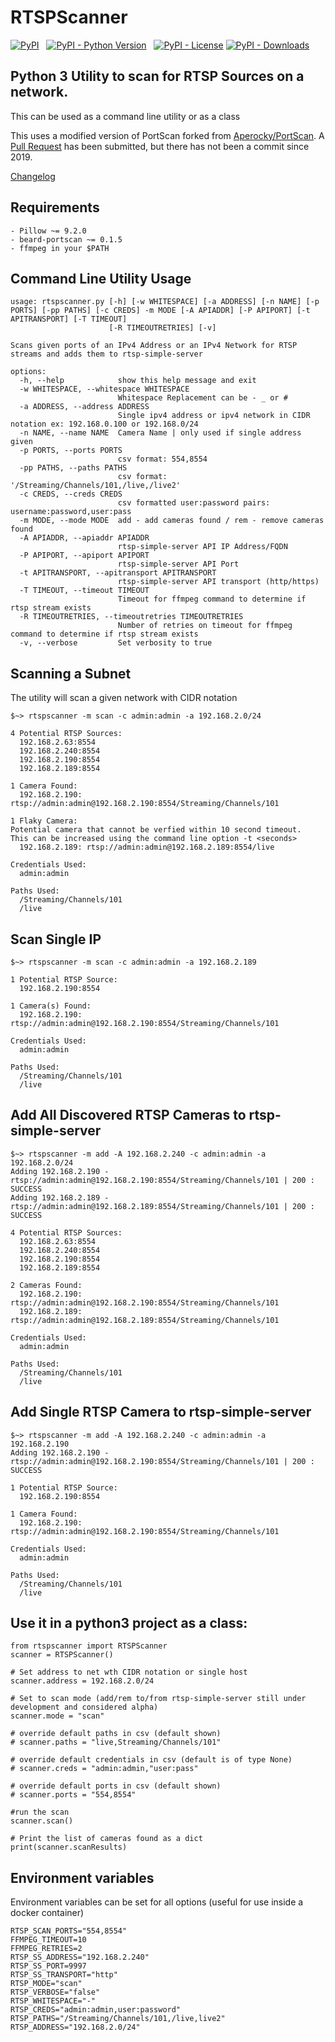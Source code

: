 # RTSPScanner

[![PyPI](https://img.shields.io/pypi/v/rtspscanner)](https://pypi.org/project/rtspscanner/) &nbsp; [![PyPI - Python Version](https://img.shields.io/pypi/pyversions/rtspscanner)](https://pypi.org/project/rtspscanner/) &nbsp; [![PyPI - License](https://img.shields.io/pypi/l/rtspscanner)](https://pypi.org/project/rtspscanner/) [![PyPI - Downloads](https://img.shields.io/pypi/dm/portscanner)](https://pypi.org/project/rtspscanner/)

## Python 3 Utility to scan for RTSP Sources on a network.
This can be used as a command line utility or as a class

This uses a modified version of PortScan forked from [Aperocky/PortScan](https://github.com/Aperocky/PortScan).
A [Pull Request](https://github.com/Aperocky/PortScan/pull/1) has been submitted, but there has not been a commit since 2019.

[Changelog](CHANGELOG.md)

## Requirements
    - Pillow ~= 9.2.0
    - beard-portscan ~= 0.1.5
    - ffmpeg in your $PATH

## Command Line Utility Usage
```
usage: rtspscanner.py [-h] [-w WHITESPACE] [-a ADDRESS] [-n NAME] [-p PORTS] [-pp PATHS] [-c CREDS] -m MODE [-A APIADDR] [-P APIPORT] [-t APITRANSPORT] [-T TIMEOUT]
                      [-R TIMEOUTRETRIES] [-v]

Scans given ports of an IPv4 Address or an IPv4 Network for RTSP streams and adds them to rtsp-simple-server

options:
  -h, --help            show this help message and exit
  -w WHITESPACE, --whitespace WHITESPACE
                        Whitespace Replacement can be - _ or #
  -a ADDRESS, --address ADDRESS
                        Single ipv4 address or ipv4 network in CIDR notation ex: 192.168.0.100 or 192.168.0/24
  -n NAME, --name NAME  Camera Name | only used if single address given
  -p PORTS, --ports PORTS
                        csv format: 554,8554
  -pp PATHS, --paths PATHS
                        csv format: '/Streaming/Channels/101,/live,/live2'
  -c CREDS, --creds CREDS
                        csv formatted user:password pairs: username:password,user:pass
  -m MODE, --mode MODE  add - add cameras found / rem - remove cameras found
  -A APIADDR, --apiaddr APIADDR
                        rtsp-simple-server API IP Address/FQDN
  -P APIPORT, --apiport APIPORT
                        rtsp-simple-server API Port
  -t APITRANSPORT, --apitransport APITRANSPORT
                        rtsp-simple-server API transport (http/https)
  -T TIMEOUT, --timeout TIMEOUT
                        Timeout for ffmpeg command to determine if rtsp stream exists
  -R TIMEOUTRETRIES, --timeoutretries TIMEOUTRETRIES
                        Number of retries on timeout for ffmpeg command to determine if rtsp stream exists
  -v, --verbose         Set verbosity to true
```
## Scanning a Subnet
The utility will scan a given network with CIDR notation
```
$~> rtspscanner -m scan -c admin:admin -a 192.168.2.0/24

4 Potential RTSP Sources:
  192.168.2.63:8554
  192.168.2.240:8554
  192.168.2.190:8554
  192.168.2.189:8554

1 Camera Found:
  192.168.2.190: rtsp://admin:admin@192.168.2.190:8554/Streaming/Channels/101

1 Flaky Camera:
Potential camera that cannot be verfied within 10 second timeout.
This can be increased using the command line option -t <seconds>
  192.168.2.189: rtsp://admin:admin@192.168.2.189:8554/live

Credentials Used:
  admin:admin

Paths Used:
  /Streaming/Channels/101
  /live
```

## Scan Single IP

```
$~> rtspscanner -m scan -c admin:admin -a 192.168.2.189

1 Potential RTSP Source:
  192.168.2.190:8554

1 Camera(s) Found:
  192.168.2.190: rtsp://admin:admin@192.168.2.190:8554/Streaming/Channels/101

Credentials Used:
  admin:admin

Paths Used:
  /Streaming/Channels/101
  /live
```

## Add All Discovered RTSP Cameras to rtsp-simple-server

```
$~> rtspscanner -m add -A 192.168.2.240 -c admin:admin -a 192.168.2.0/24
Adding 192.168.2.190 - rtsp://admin:admin@192.168.2.190:8554/Streaming/Channels/101 | 200 : SUCCESS
Adding 192.168.2.189 - rtsp://admin:admin@192.168.2.189:8554/Streaming/Channels/101 | 200 : SUCCESS

4 Potential RTSP Sources:
  192.168.2.63:8554
  192.168.2.240:8554
  192.168.2.190:8554
  192.168.2.189:8554

2 Cameras Found:
  192.168.2.190: rtsp://admin:admin@192.168.2.190:8554/Streaming/Channels/101
  192.168.2.189: rtsp://admin:admin@192.168.2.189:8554/Streaming/Channels/101

Credentials Used:
  admin:admin

Paths Used:
  /Streaming/Channels/101
  /live
```

## Add Single RTSP Camera to rtsp-simple-server

```
$~> rtspscanner -m add -A 192.168.2.240 -c admin:admin -a 192.168.2.190
Adding 192.168.2.190 - rtsp://admin:admin@192.168.2.190:8554/Streaming/Channels/101 | 200 : SUCCESS

1 Potential RTSP Source:
  192.168.2.190:8554

1 Camera Found:
  192.168.2.190: rtsp://admin:admin@192.168.2.190:8554/Streaming/Channels/101

Credentials Used:
  admin:admin

Paths Used:
  /Streaming/Channels/101
  /live
```

## Use it in a python3 project as a class:
```
from rtspscanner import RTSPScanner
scanner = RTSPScanner()

# Set address to net wth CIDR notation or single host
scanner.address = 192.168.2.0/24

# Set to scan mode (add/rem to/from rtsp-simple-server still under development and considered alpha)
scanner.mode = "scan"

# override default paths in csv (default shown)
# scanner.paths = "live,Streaming/Channels/101"

# override default credentials in csv (default is of type None)
# scanner.creds = "admin:admin,"user:pass"

# override default ports in csv (default shown)
# scanner.ports = "554,8554"

#run the scan
scanner.scan()

# Print the list of cameras found as a dict
print(scanner.scanResults)
```

## Environment variables
Environment variables can be set for all options (useful for use inside a docker container)
```
RTSP_SCAN_PORTS="554,8554"
FFMPEG_TIMEOUT=10
FFMPEG_RETRIES=2
RTSP_SS_ADDRESS="192.168.2.240"
RTSP_SS_PORT=9997
RTSP_SS_TRANSPORT="http"
RTSP_MODE="scan"
RTSP_VERBOSE="false"
RTSP_WHITESPACE="-"
RTSP_CREDS="admin:admin,user:password"
RTSP_PATHS="/Streaming/Channels/101,/live,live2"
RTSP_ADDRESS="192.168.2.0/24"
```